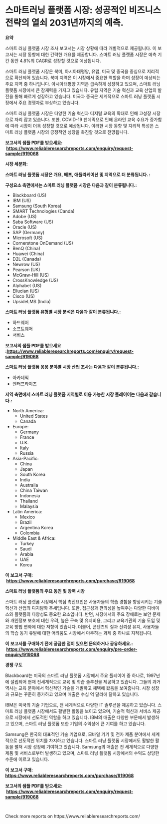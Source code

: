 <p><h1>스마트러닝 플랫폼 시장: 성공적인 비즈니스 전략의 열쇠 2031년까지의 예측.</h1></p><p><strong>요약</strong></p>
<p><p>스마트 러닝 플랫폼 시장 조사 보고서는 시장 상황에 따라 개별적으로 제공됩니다. 이 보고서는 시장 동향에 대한 간략한 개요를 제공합니다. 스마트 러닝 플랫폼 시장은 예측 기간 동안 4.8%의 CAGR로 성장할 것으로 예상됩니다.</p><p>스마트 러닝 플랫폼 시장은 북미, 아시아태평양, 유럽, 미국 및 중국을 중심으로 지리적으로 확산되어 있습니다. 북미 지역은 이 시장에서 중요한 역할을 하며 성장이 예상되는 주요 지역 중 하나입니다. 아시아태평양 지역은 급속하게 성장하고 있으며, 스마트 러닝 플랫폼 시장에서 큰 잠재력을 가지고 있습니다. 유럽 지역은 기술 혁신과 교육 산업의 발전을 통해 빠르게 성장하고 있습니다. 미국과 중국은 세계적으로 스마트 러닝 플랫폼 시장에서 주요 경쟁자로 부상하고 있습니다.</p><p>스마트 러닝 플랫폼 시장은 다양한 기술 혁신과 디지털 교육의 확대로 인해 고성장 시장으로 자리 잡고 있습니다. 또한, COVID-19 팬데믹으로 인해 온라인 교육 수요가 증가함에 따라 시장이 더욱 성장할 것으로 예상됩니다. 이러한 시장 동향 및 지리적 특성은 스마트 러닝 플랫폼 시장의 긍정적인 성장을 촉진할 것으로 전망됩니다.</p></p>
<p><strong>보고서의 샘플 PDF를 받으세요: &nbsp;<a href="https://www.reliableresearchreports.com/enquiry/request-sample/919068">https://www.reliableresearchreports.com/enquiry/request-sample/919068</a></strong></p>
<p><strong>시장 세분화:</strong></p>
<p><strong> 스마트 러닝 플랫폼 시장은 개요, 배포, 애플리케이션 및 지역으로 더 분류됩니다. :</strong></p>
<p><strong>구성요소 측면에서는 스마트 러닝 플랫폼 시장은 다음과 같이 분류됩니다.:</strong></p>
<p><ul><li>Blackboard (US)</li><li>IBM (US)</li><li>Samsung (South Korea)</li><li>SMART Technologies (Canda)</li><li>Adobe (US)</li><li>Saba Software (US)</li><li>Oracle (US)</li><li>SAP (Germany)</li><li>Microsoft (US)</li><li>Cornerstone OnDemand (US)</li><li>BenQ (China)</li><li>Huawei (China)</li><li>D2L (Canada)</li><li>Newrow (US)</li><li>Pearson (UK)</li><li>McGraw-Hill (US)</li><li>CrossKnowledge (US)</li><li>Alphabet (US)</li><li>Ellucian (US)</li><li>Cisco (US)</li><li>UpsideLMS (India)</li></ul></p>
<p><strong> 스마트 러닝 플랫폼 유형별 시장 분석은 다음과 같이 분류됩니다.:</strong></p>
<p><ul><li>하드웨어</li><li>소프트웨어</li><li>서비스</li></ul></p>
<p><strong>보고서의 샘플 PDF를 받으세요 :<a href="https://www.reliableresearchreports.com/enquiry/request-sample/919068">https://www.reliableresearchreports.com/enquiry/request-sample/919068</a></strong></p>
<p><strong> 스마트 러닝 플랫폼 응용 분야별 시장 산업 조사는 다음과 같이 분류됩니다.:</strong></p>
<p><ul><li>아카데믹</li><li>엔터프라이즈</li></ul></p>
<p><strong>지역 측면에서 스마트 러닝 플랫폼 지역별로 이용 가능한 시장 플레이어는 다음과 같습니다.:</strong></p>
<p><ul>
    <li>
        North America:
        <ul>
            <li>United States</li>
            <li>Canada</li>
        </ul>
    </li>
    <li>
        Europe:
        <ul>
            <li>Germany</li>
            <li>France</li>
            <li>U.K.</li>
            <li>Italy</li>
            <li>Russia</li>
        </ul>
    </li>
    <li>
        Asia-Pacific:
        <ul>
            <li>China</li>
            <li>Japan</li>
            <li>South Korea</li>
            <li>India</li>
            <li>Australia</li>
            <li>China Taiwan</li>
            <li>Indonesia</li>
            <li>Thailand</li>
            <li>Malaysia</li>
        </ul>
    </li>
    <li>
        Latin America:
        <ul>
            <li>Mexico</li>
            <li>Brazil</li>
            <li>Argentina Korea</li>
            <li>Colombia</li>
        </ul>
    </li>
    <li>
        Middle East & Africa:
        <ul>
            <li>Turkey</li>
            <li>Saudi</li>
            <li>Arabia</li>
            <li>UAE</li>
            <li>Korea</li>
        </ul>
    </li>
    </ul></p>
<p><strong>이 보고서 구매: &nbsp;<a href="https://www.reliableresearchreports.com/purchase/919068">https://www.reliableresearchreports.com/purchase/919068</a></strong></p>
<p><strong>스마트 러닝 플랫폼의 주요 동인 및 장벽 시장</strong></p>
<p><p>스마트 러닝 플랫폼 시장에서 핵심 촉진요인은 사용자들의 학습 경험을 향상시키는 기술 혁신과 산업의 디지턈화 추세입니다. 또한, 접근성과 편의성을 높여주는 다양한 디바이스와 플랫폼의 다양성도 중요한 요소입니다. 반면, 시장에서의 주요 장애로는 보안 문제와 개인정보 보호에 대한 우려, 높은 구축 및 유지비용, 그리고 교육기관의 기술 도입 및 교육 방법 변화에 대한 저항이 있습니다. 더불어, 콘텐츠의 질과 신뢰성 유지, 사용자들의 학습 동기 유발에 대한 어려움도 시장에서 마주하는 과제 중 하나로 지적됩니다.</p></p>
<p><strong>이 보고서를 구매하기 전에 궁금한 점이 있으면 문의하거나 공유하세요.: &nbsp;<a href="https://www.reliableresearchreports.com/enquiry/pre-order-enquiry/919068">https://www.reliableresearchreports.com/enquiry/pre-order-enquiry/919068</a></strong></p>
<p><strong>경쟁 구도</strong></p>
<p><p>Blackboard는 미국의 스마트 러닝 플랫폼 시장에서 주요 플레이어 중 하나로, 1997년에 설립되어 현재 전세계적으로 교육 및 학습 솔루션을 제공하고 있습니다. 그들의 과거 역사는 교육 분야에서 혁신적인 기술을 개발하고 채택해 왔음을 보여줍니다. 시장 성장과 규모는 꾸준히 증가하고 있으며 매출은 수십 억 달러에 달하고 있습니다.</p><p>IBM은 미국의 기술 기업으로, 전 세계적으로 다양한 IT 솔루션을 제공하고 있습니다. 스마트 러닝 플랫폼 시장에서도 활발한 활동을 보이고 있으며, 기술적 혁신과 서비스 제공으로 시장에서 선도적인 역할을 하고 있습니다. IBM의 매출은 다양한 부문에서 발생하고 있으며, 스마트 러닝 플랫폼 또한 기업의 수익성에 큰 기여를 하고 있습니다.</p><p>Samsung은 한국의 대표적인 기술 기업으로, 모바일 기기 및 전자 제품 분야에서 세계적으로 선도적인 위치를 차지하고 있습니다. 스마트 러닝 플랫폼 시장에서도 활발한 활동을 펼쳐 시장 성장에 기여하고 있습니다. Samsung의 매출은 전 세계적으로 다양한 제품 및 서비스로부터 발생하고 있으며, 스마트 러닝 플랫폼 시장에서의 수익도 상당한 수준에 이르고 있습니다.</p></p>
<p><strong>이 보고서 구매: &nbsp; <a href="https://www.reliableresearchreports.com/purchase/919068">https://www.reliableresearchreports.com/purchase/919068</a></strong></p>
<p><strong>보고서의 샘플 PDF를 받으세요: &nbsp;<a href="https://www.reliableresearchreports.com/enquiry/request-sample/919068">https://www.reliableresearchreports.com/enquiry/request-sample/919068</a></strong><strong></strong></p>
<p>&nbsp;</p>
<p>Check more reports on https://www.reliableresearchreports.com/</p>